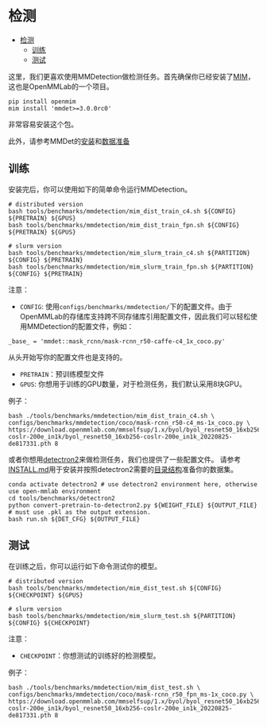 # 检测

- [检测](#detection)
  - [训练](#train)
  - [测试](#test)

这里，我们更喜欢使用MMDetection做检测任务。首先确保你已经安装了[MIM](https://github.com/open-mmlab/mim)，这也是OpenMMLab的一个项目。

```shell
pip install openmim
mim install 'mmdet>=3.0.0rc0'
```

非常容易安装这个包。

此外，请参考MMDet的[安装](https://mmdetection.readthedocs.io/en/dev-3.x/get_started.html)和[数据准备](https://mmdetection.readthedocs.io/en/dev-3.x/user_guides/dataset_prepare.html)

## 训练

安装完后，你可以使用如下的简单命令运行MMDetection。

```shell
# distributed version
bash tools/benchmarks/mmdetection/mim_dist_train_c4.sh ${CONFIG} ${PRETRAIN} ${GPUS}
bash tools/benchmarks/mmdetection/mim_dist_train_fpn.sh ${CONFIG} ${PRETRAIN} ${GPUS}

# slurm version
bash tools/benchmarks/mmdetection/mim_slurm_train_c4.sh ${PARTITION} ${CONFIG} ${PRETRAIN}
bash tools/benchmarks/mmdetection/mim_slurm_train_fpn.sh ${PARTITION} ${CONFIG} ${PRETRAIN}
```

注意：

- `CONFIG`: 使用`configs/benchmarks/mmdetection/`下的配置文件。由于OpenMMLab的存储库支持跨不同存储库引用配置文件，因此我们可以轻松使用MMDetection的配置文件，例如：

```shell
_base_ = 'mmdet::mask_rcnn/mask-rcnn_r50-caffe-c4_1x_coco.py'
```

从头开始写你的配置文件也是支持的。

- `PRETRAIN`：预训练模型文件
- `GPUS`: 你想用于训练的GPU数量，对于检测任务，我们默认采用8块GPU。

例子：

```shell
bash ./tools/benchmarks/mmdetection/mim_dist_train_c4.sh \
configs/benchmarks/mmdetection/coco/mask-rcnn_r50-c4_ms-1x_coco.py \
https://download.openmmlab.com/mmselfsup/1.x/byol/byol_resnet50_16xb256-coslr-200e_in1k/byol_resnet50_16xb256-coslr-200e_in1k_20220825-de817331.pth 8
```

或者你想用[detectron2](https://github.com/facebookresearch/detectron2)来做检测任务，我们也提供了一些配置文件。
请参考[INSTALL.md](https://github.com/facebookresearch/detectron2/blob/main/INSTALL.md)用于安装并按照detectron2需要的[目录结构](https://github.com/facebookresearch/detectron2/tree/main/datasets)准备你的数据集。

```shell
conda activate detectron2 # use detectron2 environment here, otherwise use open-mmlab environment
cd tools/benchmarks/detectron2
python convert-pretrain-to-detectron2.py ${WEIGHT_FILE} ${OUTPUT_FILE} # must use .pkl as the output extension.
bash run.sh ${DET_CFG} ${OUTPUT_FILE}
```

## 测试

在训练之后，你可以运行如下命令测试你的模型。

```shell
# distributed version
bash tools/benchmarks/mmdetection/mim_dist_test.sh ${CONFIG} ${CHECKPOINT} ${GPUS}

# slurm version
bash tools/benchmarks/mmdetection/mim_slurm_test.sh ${PARTITION} ${CONFIG} ${CHECKPOINT}
```

注意：

- `CHECKPOINT`：你想测试的训练好的检测模型。

例子：

```shell
bash ./tools/benchmarks/mmdetection/mim_dist_test.sh \
configs/benchmarks/mmdetection/coco/mask-rcnn_r50_fpn_ms-1x_coco.py \
https://download.openmmlab.com/mmselfsup/1.x/byol/byol_resnet50_16xb256-coslr-200e_in1k/byol_resnet50_16xb256-coslr-200e_in1k_20220825-de817331.pth 8
```
